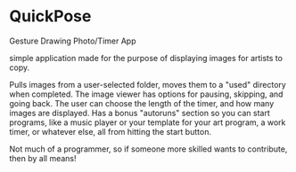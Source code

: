 # QuickPose
Gesture Drawing Photo/Timer App

simple application made for the purpose of displaying images for artists to copy.

Pulls images from a user-selected folder, moves them to a "used" directory when completed.
The image viewer has options for pausing, skipping, and going back.
The user can choose the length of the timer, and how many images are displayed.
Has a bonus "autoruns" section so you can start programs, like a music player or your template for your art program, a work timer, or whatever else, all from hitting the start button.

Not much of a programmer, so if someone more skilled wants to contribute, then by all means!
